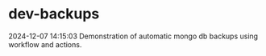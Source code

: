 # dev-backups
2024-12-07 14:15:03 Demonstration of automatic mongo db backups using workflow and actions.
